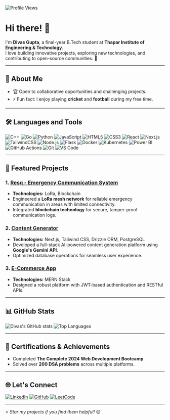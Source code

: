 ![Profile Views](https://hits.sh/github.com/divasgupta011.svg?style=flat-square)
# Hi there! 👋

I'm **Divas Gupta**, a final-year B.Tech student at **Thapar Institute of Engineering & Technology**.  
I love building innovative projects, exploring new technologies, and contributing to open-source communities. 🚀  

---

## 🌟 About Me
- 🏆 Open to collaborative opportunities and challenging projects.
- ⚡ Fun fact: I enjoy playing **cricket** and **football** during my free time.

---

## 🛠️ Languages and Tools

![C++](https://img.shields.io/badge/-C++-00599C?style=flat-square&logo=c%2B%2B&logoColor=white)
![Go](https://img.shields.io/badge/-Go-00ADD8?style=flat-square&logo=go&logoColor=white)
![Python](https://img.shields.io/badge/-Python-3776AB?style=flat-square&logo=python&logoColor=white)
![JavaScript](https://img.shields.io/badge/-JavaScript-F7DF1E?style=flat-square&logo=javascript&logoColor=black)
![HTML5](https://img.shields.io/badge/-HTML5-E34F26?style=flat-square&logo=html5&logoColor=white)
![CSS3](https://img.shields.io/badge/-CSS3-1572B6?style=flat-square&logo=css3&logoColor=white)
![React](https://img.shields.io/badge/-React-61DAFB?style=flat-square&logo=react&logoColor=black)
![Next.js](https://img.shields.io/badge/-Next.js-000?style=flat-square&logo=next.js&logoColor=white)
![TailwindCSS](https://img.shields.io/badge/-TailwindCSS-38B2AC?style=flat-square&logo=tailwind-css&logoColor=white)
![Node.js](https://img.shields.io/badge/-Node.js-339933?style=flat-square&logo=node.js&logoColor=white)
![Flask](https://img.shields.io/badge/-Flask-000?style=flat-square&logo=flask&logoColor=white)
![Docker](https://img.shields.io/badge/-Docker-2496ED?style=flat-square&logo=docker&logoColor=white)
![Kubernetes](https://img.shields.io/badge/-Kubernetes-326CE5?style=flat-square&logo=kubernetes&logoColor=white)
![Power BI](https://img.shields.io/badge/-Power%20BI-F2C811?style=flat-square&logo=power-bi&logoColor=black)
![GitHub Actions](https://img.shields.io/badge/-GitHub%20Actions-2088FF?style=flat-square&logo=github-actions&logoColor=white)
![Git](https://img.shields.io/badge/-Git-F05032?style=flat-square&logo=git&logoColor=white)
![VS Code](https://img.shields.io/badge/-VS%20Code-007ACC?style=flat-square&logo=visual-studio-code&logoColor=white)

---
## 📌 Featured Projects

### 1. [Resq - Emergency Communication System](https://github.com/divasgupta011/resq-project)
- **Technologies:** LoRa, Blockchain
- Engineered a **LoRa mesh network** for reliable emergency communication in areas with limited connectivity.
- Integrated **blockchain technology** for secure, tamper-proof communication logs.

### 2. [Content Generator](https://github.com/divasgupta011/content-generator)
- **Technologies:** Next.js, Tailwind CSS, Drizzle ORM, PostgreSQL
- Developed a full-stack AI-powered content generation platform using **Google's Gemini API**.
- Optimized database operations for seamless user experience.

### 3. [E-Commerce App](https://github.com/divasgupta011/ecommerce-app)
- **Technologies:** MERN Stack
- Designed a robust platform with JWT-based authentication and RESTful APIs.

---

## 📊 GitHub Stats

![Divas's GitHub stats](https://github-readme-stats.vercel.app/api?username=divasgupta011&show_icons=true&theme=radical)
![Top Languages](https://github-readme-stats.vercel.app/api/top-langs/?username=divasgupta011&layout=compact&theme=radical)

---

## 🏅 Certifications & Achievements

- Completed **The Complete 2024 Web Development Bootcamp**.
- Solved over **200 DSA problems** across multiple platforms.

---

## 🌐 Let's Connect

[![LinkedIn](https://img.shields.io/badge/-LinkedIn-0A66C2?style=flat&logo=linkedin&logoColor=white)](https://www.linkedin.com/in/guptadivas/)
[![GitHub](https://img.shields.io/badge/-GitHub-181717?style=flat&logo=github&logoColor=white)](https://github.com/divasgupta011)
[![LeetCode](https://img.shields.io/badge/-LeetCode-FFA116?style=flat&logo=leetcode&logoColor=black)](https://leetcode.com/u/divas_gupta/)

---

⭐️ *Star my projects if you find them helpful!* 😊

